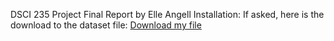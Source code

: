 DSCI 235 Project Final Report by Elle Angell
Installation: If asked, here is the download to the dataset file: [Download my file](Results_Sexual_Harassment.tab)
